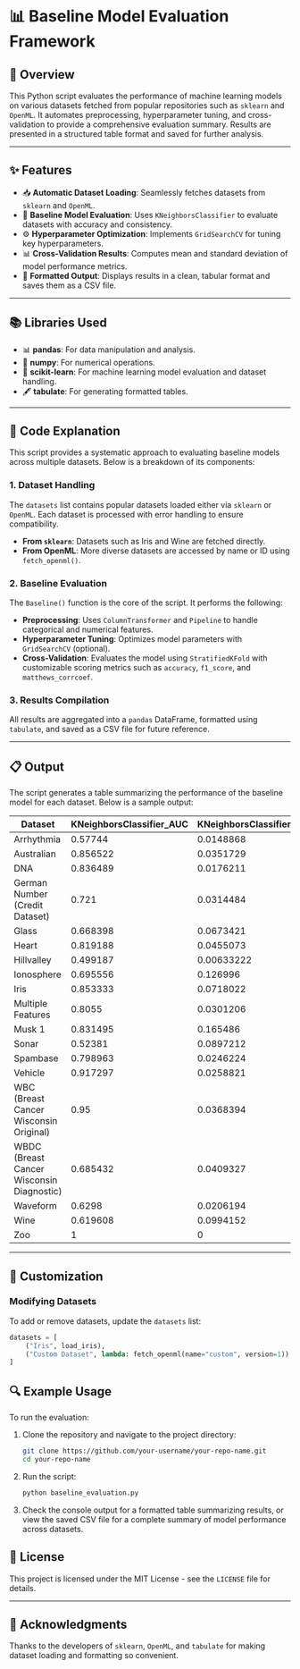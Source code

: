 # 📊 Baseline Model Evaluation Framework

## 🚀 Overview
This Python script evaluates the performance of machine learning models on various datasets fetched from popular repositories such as `sklearn` and `OpenML`. It automates preprocessing, hyperparameter tuning, and cross-validation to provide a comprehensive evaluation summary. Results are presented in a structured table format and saved for further analysis.

---

## ✨ Features

- 📥 **Automatic Dataset Loading**: Seamlessly fetches datasets from `sklearn` and `OpenML`.
- 🤖 **Baseline Model Evaluation**: Uses `KNeighborsClassifier` to evaluate datasets with accuracy and consistency.
- ⚙️ **Hyperparameter Optimization**: Implements `GridSearchCV` for tuning key hyperparameters.
- 📊 **Cross-Validation Results**: Computes mean and standard deviation of model performance metrics.
- 📝 **Formatted Output**: Displays results in a clean, tabular format and saves them as a CSV file.

---

## 📚 Libraries Used

- 📊 **pandas**: For data manipulation and analysis.
- 🔢 **numpy**: For numerical operations.
- 🤖 **scikit-learn**: For machine learning model evaluation and dataset handling.
- 🖋 **tabulate**: For generating formatted tables.

---

## 📝 Code Explanation

This script provides a systematic approach to evaluating baseline models across multiple datasets. Below is a breakdown of its components:

### 1. Dataset Handling

The `datasets` list contains popular datasets loaded either via `sklearn` or `OpenML`. Each dataset is processed with error handling to ensure compatibility.

- **From `sklearn`**: Datasets such as Iris and Wine are fetched directly.
- **From OpenML**: More diverse datasets are accessed by name or ID using `fetch_openml()`.

### 2. Baseline Evaluation

The `Baseline()` function is the core of the script. It performs the following:
- **Preprocessing**: Uses `ColumnTransformer` and `Pipeline` to handle categorical and numerical features.
- **Hyperparameter Tuning**: Optimizes model parameters with `GridSearchCV` (optional).
- **Cross-Validation**: Evaluates the model using `StratifiedKFold` with customizable scoring metrics such as `accuracy`, `f1_score`, and `matthews_corrcoef`.

### 3. Results Compilation

All results are aggregated into a `pandas` DataFrame, formatted using `tabulate`, and saved as a CSV file for future reference.

---

## 📋 Output

The script generates a table summarizing the performance of the baseline model for each dataset. Below is a sample output:

| Dataset                                   |   KNeighborsClassifier_AUC |   KNeighborsClassifier_AUC_STD |
|-------------------------------------------|----------------------------|---------------------------------|
| Arrhythmia                                |                   0.57744  |                     0.0148868  |
| Australian                                |                   0.856522 |                     0.0351729  |
| DNA                                       |                   0.836489 |                     0.0176211  |
| German Number (Credit Dataset)            |                   0.721    |                     0.0314484  |
| Glass                                     |                   0.668398 |                     0.0673421  |
| Heart                                     |                   0.819188 |                     0.0455073  |
| Hillvalley                                |                   0.499187 |                     0.00633222 |
| Ionosphere                                |                   0.695556 |                     0.126996   |
| Iris                                      |                   0.853333 |                     0.0718022  |
| Multiple Features                         |                   0.8055   |                     0.0301206  |
| Musk 1                                    |                   0.831495 |                     0.165486   |
| Sonar                                     |                   0.52381  |                     0.0897212  |
| Spambase                                  |                   0.798963 |                     0.0246224  |
| Vehicle                                   |                   0.917297 |                     0.0258821  |
| WBC (Breast Cancer Wisconsin Original)    |                   0.95     |                     0.0368394  |
| WBDC (Breast Cancer Wisconsin Diagnostic) |                   0.685432 |                     0.0409327  |
| Waveform                                  |                   0.6298   |                     0.0206194  |
| Wine                                      |                   0.619608 |                     0.0994152  |
| Zoo                                       |                   1        |                     0          |

---

## 🔧 Customization

### Modifying Datasets
To add or remove datasets, update the `datasets` list:
```python
datasets = [
    ("Iris", load_iris),
    ("Custom Dataset", lambda: fetch_openml(name="custom", version=1))
]
```
## 🔍 Example Usage

To run the evaluation:

1. Clone the repository and navigate to the project directory:

    ```bash
    git clone https://github.com/your-username/your-repo-name.git
    cd your-repo-name
    ```

2. Run the script:

    ```bash
    python baseline_evaluation.py
    ```

3. Check the console output for a formatted table summarizing results, or view the saved CSV file for a complete summary of model performance across datasets.

## 📄 License

This project is licensed under the MIT License - see the `LICENSE` file for details.

---

## 🙌 Acknowledgments

Thanks to the developers of `sklearn`, `OpenML`, and `tabulate` for making dataset loading and formatting so convenient.


